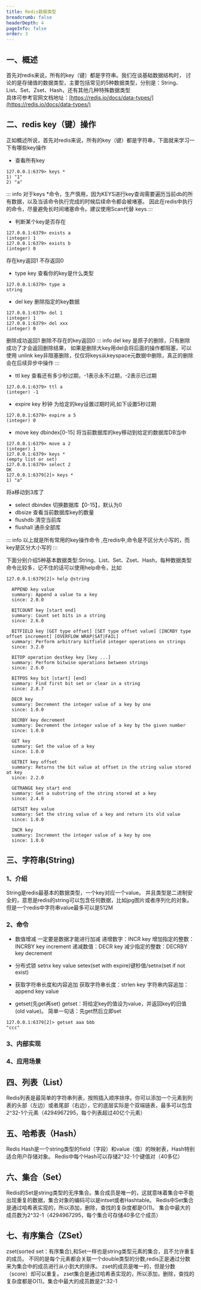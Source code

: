 ```yaml
---
title: Redis数据类型
breadcrumb: false
headerDepth: 4
pageInfo: false
order: 3
---
```


## 一、概述
首先对redis来说，所有的key（键）都是字符串。我们在谈基础数据结构时，
讨论的是存储值的数据类型，主要包括常见的5种数据类型，分别是：String、List、Set、Zset、Hash，还有其他几种特殊数据类型  
具体可参考官网文档地址：[https://redis.io/docs/data-types/](https://redis.io/docs/data-types/)

## 二、redis key（键）操作
正如概述所说，首先对redis来说，所有的key（键）都是字符串，下面就来学习一下有哪些key操作
* 查看所有key
```shell
127.0.0.1:6379> keys *
1) "1"
2) "a"
```
::: info
对于keys *命令，生产慎用，因为KEYS进行key查询需要遍历当前db的所有数据，以及当该命令执行完成的时候后续命令都会被堵塞。
因此在redis中执行的命令，尽量避免长时间堵塞命令。建议使用Scan代替 keys 
:::

* 判断某个key是否存在
```shell
127.0.0.1:6379> exists a
(integer) 1
127.0.0.1:6379> exists b
(integer) 0
```
存在key返回1 不存返回0
* type key 查看你的key是什么类型
```shell
127.0.0.1:6379> type a
string
```
* del key 删除指定的key数据
```shell
127.0.0.1:6379> del 1
(integer) 1
127.0.0.1:6379> del xxx
(integer) 0
```
删除成功返回1 删除不存在的key返回0
::: info
del key 是原子的删除，只有删除成功了才会返回删除结果，
如果是删除大key用del会将后面的操作都阻塞，可以使用 unlink key非阻塞删除，仅仅将keys从keyspace元数据中删除，真正的删除会在后续异步中操作
:::
* ttl key 查看还有多少秒过期，-1表示永不过期，-2表示已过期
```shell
127.0.0.1:6379> ttl a
(integer) -1
```

* expire key 秒钟 为给定的key设置过期时间,如下设置5秒过期
```shell
127.0.0.1:6379> expire a 5
(integer) 0
```

* move key dbindex[0-15] 将当前数据库的key移动到给定的数据库DB当中
```shell
127.0.0.1:6379> move a 2
(integer) 1
127.0.0.1:6379> keys *
(empty list or set)
127.0.0.1:6379> select 2
OK
127.0.0.1:6379[2]> keys *
1) "a"
```
将a移动到3库了

* select dbindex 
切换数据库【0-15】，默认为0
* dbsize
  查看当前数据库key的数量
* flushdb
  清空当前库
* flushall
  通杀全部库

::: info
以上就是所有常用的key操作命令 ,在redis中,命令是不区分大小写的，而key是区分大小写的
:::

下面分别介绍5种基本数据类型:String、List、Set、Zset、Hash，每种数据类型命令比较多，记不住的话可以使用help命令，比如
```shell
127.0.0.1:6379[2]> help @string

  APPEND key value
  summary: Append a value to a key
  since: 2.0.0

  BITCOUNT key [start end]
  summary: Count set bits in a string
  since: 2.6.0

  BITFIELD key [GET type offset] [SET type offset value] [INCRBY type offset increment] [OVERFLOW WRAP|SAT|FAIL]
  summary: Perform arbitrary bitfield integer operations on strings
  since: 3.2.0

  BITOP operation destkey key [key ...]
  summary: Perform bitwise operations between strings
  since: 2.6.0

  BITPOS key bit [start] [end]
  summary: Find first bit set or clear in a string
  since: 2.8.7

  DECR key
  summary: Decrement the integer value of a key by one
  since: 1.0.0

  DECRBY key decrement
  summary: Decrement the integer value of a key by the given number
  since: 1.0.0

  GET key
  summary: Get the value of a key
  since: 1.0.0

  GETBIT key offset
  summary: Returns the bit value at offset in the string value stored at key
  since: 2.2.0

  GETRANGE key start end
  summary: Get a substring of the string stored at a key
  since: 2.4.0

  GETSET key value
  summary: Set the string value of a key and return its old value
  since: 1.0.0

  INCR key
  summary: Increment the integer value of a key by one
  since: 1.0.0
```
## 三、字符串(String)
### 1、介绍
String是redis最基本的数据类型，一个key对应一个value。 并且类型是二进制安全的，意思是redis的string可以包含任何数据，比如jpg图片或者序列化的对象。
但是一个redis中字符串value最多可以是512M
### 2、命令
* 数值增减
一定要是数据才能进行加减
递增数字：INCR key
增加指定的整数：INCRBY key increment
递减数值：DECR key
减少指定的整数：DECRBY key decrement

* 分布式锁
setnx key value
setex(set with expire)键秒值/setnx(set if not exist)

* 获取字符串长度和内容追加
获取字符串长度：strlen key
字符串内容追加：append key value

* getset(先get再set)
getset：将给定key的值设为value，并返回key的旧值(old value)。 简单一句话：先get然后立即set
```shell
127.0.0.1:6379[2]> getset aaa bbb
"ccc"
```

### 3、内部实现

### 4、应用场景

## 四、列表（List）
Redis列表是最简单的字符串列表，按照插入顺序排序。你可以添加一个元素到列表的头部（左边）或者尾部（右边），它的底层实际是个双端链表，最多可以包含2^32-1个元素（4294967295，每个列表超过40亿个元素）

## 五、哈希表（Hash）
Redis Hash是一个string类型的field（字段）和value（值）的映射表，Hash特别适合用户存储对象。
Redis中每个Hash可以存储2^32-1个键值对（40多亿）

## 六、集合（Set）
Redis的Set是string类型的无序集合。集合成员是唯一的，这就意味着集合中不能出现重复的数据，集合对象的编码可以是intset或者Hashtable。
Redis中Set集合是通过哈希表实现的，所以添加，删除，查找的复杂度都是O(1)。 集合中最大的成员数为2^32-1（4294967295，每个集合可存储40多亿个成员）

## 七、有序集合（ZSet）
zset(sorted set：有序集合),和Set一样也是string类型元素的集合，且不允许重复的成员。
不同的是每个元素都会关联一个double类型的分数,redis正是通过分数来为集合中的成员进行从小到大的排序。
zset的成员是唯一的，但是分数（score）却可以重复。
zset集合是通过哈希表实现的，所以添加，删除，查找的复杂度都是O(1)。集合中最大的成员数是2^.32-1

